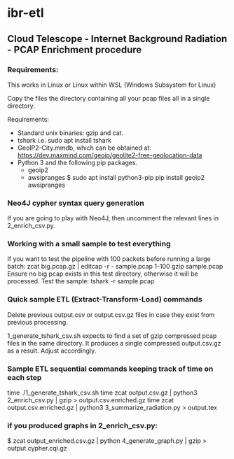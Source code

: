 # ibr-etl
## Cloud Telescope - Internet Background Radiation - PCAP Enrichment procedure

### Requirements:
This works in Linux or Linux within WSL (Windows Subsystem for Linux)

Copy the files the directory containing all your pcap files all in a single directory.

Requirements:
- Standard unix binaries: gzip and cat.
- tshark i.e. sudo apt install tshark
- GeoIP2-City.mmdb, which can be obtained at: https://dev.maxmind.com/geoip/geolite2-free-geolocation-data
- Python 3 and the following pip packages.
    - geoip2
    - awsipranges
$ sudo apt install python3-pip
pip install geoip2 awsipranges

### Neo4J cypher syntax query generation
If you are going to play with Neo4J, then uncomment the relevant lines in 2_enrich_csv.py. 

### Working with a small sample to test everything
If you want to test the pipeline with 100 packets before running a large batch:
zcat big.pcap.gz | editcap -r - sample.pcap 1-100
gzip sample.pcap 
Ensure no big pcap exists in this test directory, otherwise it will be processed.
Test the sample:
tshark -r sample.pcap


### Quick sample ETL (Extract-Transform-Load) commands

Delete previous output.csv or output.csv.gz files in case they exist from previous processing.

1_generate_tshark_csv.sh expects to find a set of gzip compressed pcap files in the same directory. It produces a single compressed output.csv.gz as a result. Adjust accordingly.

### Sample ETL sequential commands keeping track of time on each step
time ./1_generate_tshark_csv.sh
time zcat output.csv.gz | python3 2_enrich_csv.py | gzip > output.csv.enriched.gz
time zcat output.csv.enriched.gz | python3 3_summarize_radiation.py > output.tex

### if you produced graphs in 2_enrich_csv.py:
$ zcat output_enriched.csv.gz | python 4_generate_graph.py | gzip > output.cypher.cql.gz
